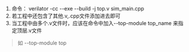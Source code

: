 1. 命令： verilator -cc --exe --build -j top.v sim_main.cpp
2. 若工程中还包含了其他.v,.cpp文件添加进去即可
3. 当工程中由多个.v文件时，应该在命令中加入--top-module top_name 来指定顶层.v文件  
> 如 --top-module top
